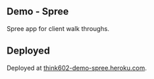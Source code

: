 Demo - Spree
------------
Spree app for client walk throughs.

## Deployed
Deployed at [think602-demo-spree.heroku.com](http://think602-demo-spree.heroku.com).
